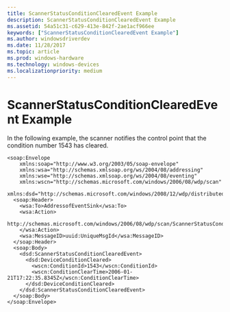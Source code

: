 ```yaml
---
title: ScannerStatusConditionClearedEvent Example
description: ScannerStatusConditionClearedEvent Example
ms.assetid: 54a51c31-c629-413e-842f-2ae1acf966ee
keywords: ["ScannerStatusConditionClearedEvent Example"]
ms.author: windowsdriverdev
ms.date: 11/28/2017
ms.topic: article
ms.prod: windows-hardware
ms.technology: windows-devices
ms.localizationpriority: medium
---
```


# ScannerStatusConditionClearedEvent Example


In the following example, the scanner notifies the control point that the condition number 1543 has cleared.

```
<soap:Envelope
    xmlns:soap="http://www.w3.org/2003/05/soap-envelope"
    xmlns:wsa="http://schemas.xmlsoap.org/ws/2004/08/addressing"
    xmlns:wse="http://schemas.xmlsoap.org/ws/2004/08/eventing"
    xmlns:wscn="http://schemas.microsoft.com/windows/2006/08/wdp/scan" 
    xmlns:dsd="http://schemas.microsoft.com/windows/2008/12/wdp/distributedscan/device">
  <soap:Header>
    <wsa:To>AddressofEventSink</wsa:To>
    <wsa:Action>
      http://schemas.microsoft.com/windows/2006/08/wdp/scan/ScannerStatusConditionClearedEvent
    </wsa:Action>
    <wsa:MessageID>uuid:UniqueMsgId</wsa:MessageID>
  </soap:Header>
  <soap:Body>
    <dsd:ScannerStatusConditionClearedEvent>
      <dsd:DeviceConditionCleared>
        <wscn:ConditionId>1543</wscn:ConditionId>
        <wscn:ConditionClearTime>2006-01-21T17:22:35.8345Z</wscn:ConditionClearTime>
      </dsd:DeviceConditionCleared>
    </dsd:ScannerStatusConditionClearedEvent>
  </soap:Body>
</soap:Envelope>
```

 

 






